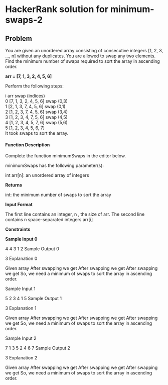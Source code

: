 # HackerRank solution for minimum-swaps-2

## Problem
You are given an unordered array consisting of consecutive integers  [1, 2, 3, ..., n] without any duplicates. You are allowed to swap any two elements. Find the minimum number of swaps required to sort the array in ascending order.

 <b> arr = [7, 1, 3, 2, 4, 5, 6] </b>
 
Perform the following steps:

i   arr                     swap (indices) </br>
0   [7, 1, 3, 2, 4, 5, 6]   swap (0,3) </br>
1   [2, 1, 3, 7, 4, 5, 6]   swap (0,1) </br>
2   [1, 2, 3, 7, 4, 5, 6]   swap (3,4) </br>
3   [1, 2, 3, 4, 7, 5, 6]   swap (4,5) </br>
4   [1, 2, 3, 4, 5, 7, 6]   swap (5,6) </br>
5   [1, 2, 3, 4, 5, 6, 7] </br>
It took  swaps to sort the array.

#### Function Description

Complete the function minimumSwaps in the editor below.

minimumSwaps has the following parameter(s):

int arr[n]: an unordered array of integers

<b> Returns </b>

int: the minimum number of swaps to sort the array

<b> Input Format </b>

The first line contains an integer, n , the size of arr.
The second line contains n space-separated integers arr[i]

<b> Constraints </b>

<b> Sample Input 0 </b>

4
4 3 1 2
Sample Output 0

3
Explanation 0

Given array 
After swapping  we get 
After swapping  we get 
After swapping  we get 
So, we need a minimum of  swaps to sort the array in ascending order.

Sample Input 1

5
2 3 4 1 5
Sample Output 1

3
Explanation 1

Given array 
After swapping  we get 
After swapping  we get 
After swapping  we get 
So, we need a minimum of  swaps to sort the array in ascending order.

Sample Input 2

7
1 3 5 2 4 6 7
Sample Output 2

3
Explanation 2

Given array 
After swapping  we get 
After swapping  we get 
After swapping  we get 
So, we need a minimum of  swaps to sort the array in ascending order.
